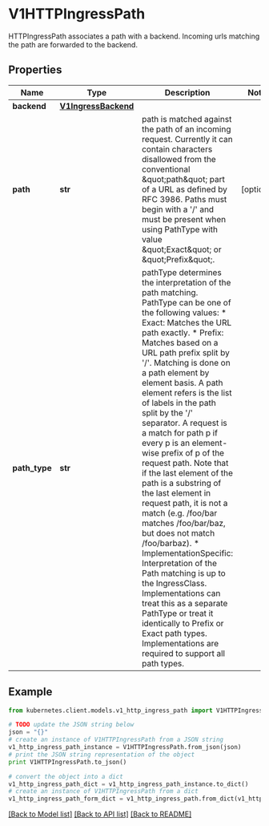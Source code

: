 # V1HTTPIngressPath

HTTPIngressPath associates a path with a backend. Incoming urls matching the path are forwarded to the backend.

## Properties

Name | Type | Description | Notes
------------ | ------------- | ------------- | -------------
**backend** | [**V1IngressBackend**](V1IngressBackend.md) |  | 
**path** | **str** | path is matched against the path of an incoming request. Currently it can contain characters disallowed from the conventional \&quot;path\&quot; part of a URL as defined by RFC 3986. Paths must begin with a &#39;/&#39; and must be present when using PathType with value \&quot;Exact\&quot; or \&quot;Prefix\&quot;. | [optional] 
**path_type** | **str** | pathType determines the interpretation of the path matching. PathType can be one of the following values: * Exact: Matches the URL path exactly. * Prefix: Matches based on a URL path prefix split by &#39;/&#39;. Matching is   done on a path element by element basis. A path element refers is the   list of labels in the path split by the &#39;/&#39; separator. A request is a   match for path p if every p is an element-wise prefix of p of the   request path. Note that if the last element of the path is a substring   of the last element in request path, it is not a match (e.g. /foo/bar   matches /foo/bar/baz, but does not match /foo/barbaz). * ImplementationSpecific: Interpretation of the Path matching is up to   the IngressClass. Implementations can treat this as a separate PathType   or treat it identically to Prefix or Exact path types. Implementations are required to support all path types. | 

## Example

```python
from kubernetes.client.models.v1_http_ingress_path import V1HTTPIngressPath

# TODO update the JSON string below
json = "{}"
# create an instance of V1HTTPIngressPath from a JSON string
v1_http_ingress_path_instance = V1HTTPIngressPath.from_json(json)
# print the JSON string representation of the object
print V1HTTPIngressPath.to_json()

# convert the object into a dict
v1_http_ingress_path_dict = v1_http_ingress_path_instance.to_dict()
# create an instance of V1HTTPIngressPath from a dict
v1_http_ingress_path_form_dict = v1_http_ingress_path.from_dict(v1_http_ingress_path_dict)
```
[[Back to Model list]](../README.md#documentation-for-models) [[Back to API list]](../README.md#documentation-for-api-endpoints) [[Back to README]](../README.md)


